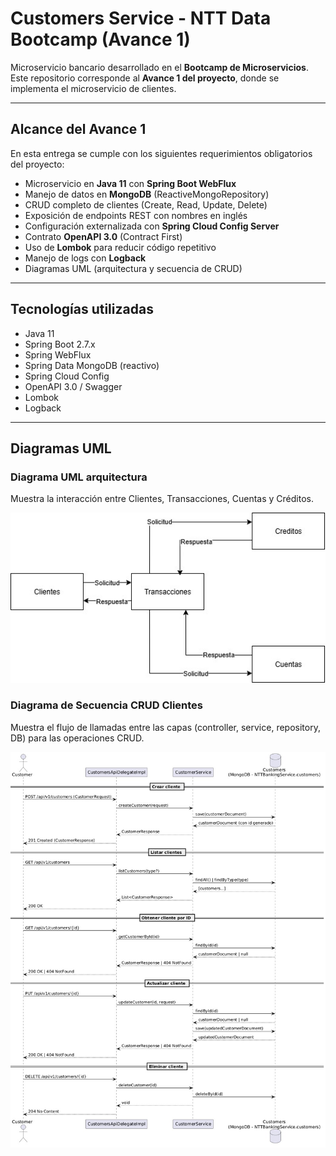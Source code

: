#  Customers Service - NTT Data Bootcamp (Avance 1)

Microservicio bancario desarrollado en el **Bootcamp de Microservicios**.  
Este repositorio corresponde al **Avance 1 del proyecto**, donde se implementa el microservicio de clientes.

---

## Alcance del Avance 1
En esta entrega se cumple con los siguientes requerimientos obligatorios del proyecto:

- Microservicio en **Java 11** con **Spring Boot WebFlux**
- Manejo de datos en **MongoDB** (ReactiveMongoRepository)
- CRUD completo de clientes (Create, Read, Update, Delete)
- Exposición de endpoints REST con nombres en inglés
- Configuración externalizada con **Spring Cloud Config Server**
- Contrato **OpenAPI 3.0** (Contract First)
- Uso de **Lombok** para reducir código repetitivo
- Manejo de logs con **Logback**
- Diagramas UML (arquitectura y secuencia de CRUD)

---

## Tecnologías utilizadas
- Java 11
- Spring Boot 2.7.x
- Spring WebFlux
- Spring Data MongoDB (reactivo)
- Spring Cloud Config
- OpenAPI 3.0 / Swagger
- Lombok
- Logback

---

## Diagramas UML

### Diagrama UML arquitectura
Muestra la interacción entre Clientes, Transacciones, Cuentas y Créditos.

![Diagrama de Arquitectura](docs/arquitectura.png)

###  Diagrama de Secuencia CRUD Clientes
Muestra el flujo de llamadas entre las capas (controller, service, repository, DB) para las operaciones CRUD.

![Diagrama de Secuencia CRUD](docs/crud-clientes.png)
